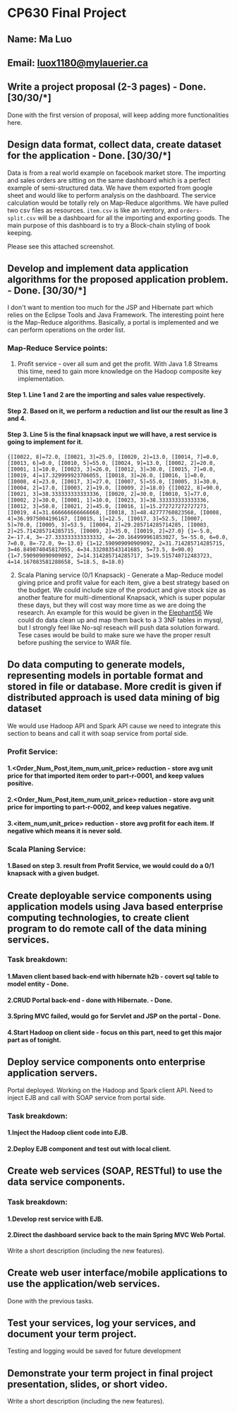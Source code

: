 # CP630 Final Project

## Name: Ma Luo
## Email: luox1180@mylauerier.ca

## Write a project proposal (2-3 pages) - Done. [30/30/*]

Done with the first version of proposal, will keep adding more functionalities here.

## Design data format, collect data, create dataset for the application - Done. [30/30/*]

Data is from a real world example on facebook market store.  The importing and sales orders are sitting on the same dashboard which is a perfect example of semi-structured data.  We have them exported from google sheet and would like to perform analysis on the dashboard.  The service calculation would be totally rely on Map-Reduce algorithms. We have pulled two csv files as resources.  ``item.csv`` is like an iventory, and ``orders-split.csv`` will be a dashboard for all the importing and exporting goods.  The main purpose of this dashboard is to try a Block-chain styling of book keeping.

Please see this attached screenshot.

## Develop and implement data application algorithms for the proposed application problem. - Done. [30/30/*]

I don't want to mention too much for the JSP and Hibernate part which relies on the Eclipse Tools and Java Framework.  The interesting point here is the Map-Reduce algorithms.  Basically, a portal is implemented and we can perform operations on the order list.

### Map-Reduce Service points:

1. Profit service - over all sum and get the profit.  With Java 1.8 Streams this time, need to gain more knowledge on the Hadoop composite key implementation.

#### Step 1. Line 1 and 2 are the importing and sales value respectively.

#### Step 2. Based on it, we perform a reduction and list our the result as line 3 and 4.

#### Step 3. Line 5 is the final knapsack input we will have, a rest service is going to implement for it.

``
{[I0022, 8]=72.0, [I0021, 3]=25.0, [I0020, 2]=13.0, [I0014, 7]=0.0, [I0013, 6]=0.0, [I0010, 5]=55.0, [I0024, 9]=13.0, [I0002, 2]=20.0, [I0001, 1]=10.0, [I0023, 3]=26.0, [I0012, 3]=30.0, [I0015, 7]=0.0, [I0019, 4]=17.329999923706055, [I0018, 3]=26.0, [I0016, 1]=0.0, [I0008, 4]=23.0, [I0017, 3]=27.0, [I0007, 5]=55.0, [I0005, 3]=30.0, [I0004, 2]=17.0, [I0003, 2]=19.0, [I0009, 2]=18.0}
{[I0022, 8]=90.0, [I0021, 3]=38.333333333333336, [I0020, 2]=30.0, [I0010, 5]=77.0, [I0002, 2]=30.0, [I0001, 1]=10.0, [I0023, 3]=38.333333333333336, [I0012, 3]=50.0, [I0021, 2]=45.0, [I0016, 1]=15.272727272727273, [I0019, 4]=31.666666666666668, [I0018, 3]=48.42777760823568, [I0008, 4]=36.9975004196167, [I0015, 1]=12.5, [I0017, 3]=52.5, [I0007, 5]=70.0, [I0005, 3]=53.5, [I0004, 2]=29.285714285714285, [I0003, 2]=25.714285714285715, [I0009, 2]=35.0, [I0019, 2]=27.0}
{1=-5.0, 2=-17.4, 3=-27.333333333333332, 4=-20.164999961853027, 5=-55.0, 6=0.0, 7=0.0, 8=-72.0, 9=-13.0}
{1=12.590909090909092, 2=31.714285714285715, 3=46.849074045817055, 4=34.332083543141685, 5=73.5, 8=90.0}
{1=7.590909090909092, 2=14.314285714285717, 3=19.515740712483723, 4=14.167083581288658, 5=18.5, 8=18.0}
``

2. Scala Planing service (0/1 Knapsack) - Generate a Map-Reduce model giving price and profit value for each item, give a best strategy based on the budget.  We could include size of the product and give stock size as another feature for multi-dimentional Knapsack, which is super popular these days, but they will cost way more time as we are doing the research.  An example for this would be given in the [Elephant56](https://github.com/pasqualesalza/elephant56) We could do data clean up and map them back to a 3 3NF tables in mysql, but I strongly feel like No-sql reseach will push data solution forward.  Tese cases would be build to make sure we have the proper result before pushing the service to WAR file.

## Do data computing to generate models, representing models in portable format and stored in file or database. More credit is given if distributed approach is used data mining of big dataset

We would use Hadoop API and Spark API cause we need to integrate this section to beans and call it with soap service from portal side.

### Profit Service:

#### 1.<Order_Num_Post,item_num,unit_price> reduction - store avg unit price for that imported item order to part-r-0001, and keep values positive.

#### 2.<Order_Num_Post,item_num,unit_price> reduction - store avg unit price for importing to part-r-0002, and keep values negative.

#### 3.<item_num,unit_price> reduction - store avg profit for each item.  If negative which means it is never sold.

### Scala Planing Service:

#### 1.Based on step 3. result from Profit Service, we would could do a 0/1 knapsack with a given budget.

## Create deployable service components using application models using Java based enterprise computing technologies, to create client program to do remote call of the data mining services.

### Task breakdown:

#### 1.Maven client based back-end with hibernate h2b - covert sql table to model entity - Done.

#### 2.CRUD Portal back-end - done with Hibernate. - Done.

#### 3.Spring MVC failed, would go for Servlet and JSP on the portal - Done.

#### 4.Start Hadoop on client side - focus on this part, need to get this major part as of tonight.

## Deploy service components onto enterprise application servers.

Portal deployed.  Working on the Hadoop and Spark client API.  Need to inject EJB and call with SOAP service from portal side.

### Task breakdown:

#### 1.Inject the Hadoop client code into EJB.

#### 2.Deploy EJB component and test out with local client.

## Create web services (SOAP, RESTful) to use the data service components.

### Task breakdown:

#### 1.Develop rest service with EJB.

#### 2.Direct the dashboard service back to the main Spring MVC Web Portal.

Write a short description (including the new features).

## Create web user interface/mobile applications to use the application/web services.

Done with the previous tasks.

## Test your services, log your services, and document your term project.

Testing and logging would be saved for future development

## Demonstrate your term project in final project presentation, slides, or short video.

Write a short description (including the new features).
